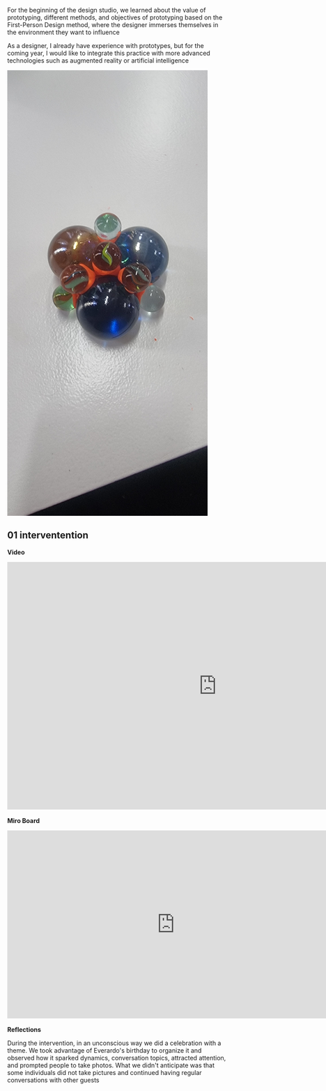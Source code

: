 For the beginning of the design studio, we learned about the value of prototyping, different methods, and objectives of prototyping based on the First-Person Design method, where the designer immerses themselves in the environment they want to influence

As a designer, I already have experience with prototypes, but for the coming year, I would like to integrate this practice with more advanced technologies such as augmented reality or artificial intelligence

![](../images/bolita.jpg)


## 01 interventention 

**Video**

<iframe src="https://docs.google.com/presentation/d/e/2PACX-1vRH93TjfsVeJkfFDJ7kdPQvJPLv6tMQf4BsuTjyuijBOe6p-MTd6TW_dI7TYEycupbWWzxdXxNgLFqD/embed?start=false&loop=false&delayms=30000" frameborder="0" width="960" height="569" allowfullscreen="true" mozallowfullscreen="true" webkitallowfullscreen="true"></iframe>

**Miro Board**

<iframe width="768" height="432" src="https://miro.com/app/live-embed/uXjVNXDWCIM=/?moveToViewport=-11937,-6340,24480,14095&embedId=919132480296" frameborder="0" scrolling="no" allow="fullscreen; clipboard-read; clipboard-write" allowfullscreen></iframe>

**Reflections**

During the intervention, in an unconscious way we did a  celebration with a theme. We took advantage of Everardo's birthday to organize it and observed how it sparked dynamics, conversation topics, attracted attention, and prompted people to take photos. What we didn't anticipate was that some individuals did not take pictures and continued having regular conversations with other guests


